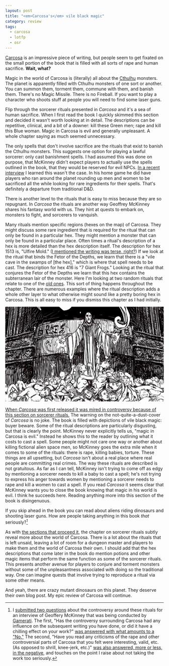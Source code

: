 ```yaml
---
layout: post
title: "<em>Carcosa's</em> vile black magic"
category: review
tags:
  - carcosa
  - lotfp
  - osr
---
```


[Carcosa][] is an impressive piece of writing, but people seem to get fixated on the small portion of the book that is filled with all sorts of rape and human sacrifice. **Wait, what?**

Magic in the world of Carcosa is (literally) all about the [Cthulhu][] monsters. The planet is apparently filled with Cthulhu monsters of one sort or another. You can summon them, torment them, commune with them, and banish them.  There's no Magic Missile. There is no Fireball. If you want to play a character who shoots stuff at people you will need to find some laser guns.

Flip through the sorcerer rituals presented in _Carcosa_ and it's a sea of human sacrifice. When I first read the book I quickly skimmed this section and decided it wasn't worth looking at in detail. The descriptions can be repetitive, clinical, and a bit of a downer: kill these Green men; rape and kill this Blue woman. Magic in Carcosa is evil and generally unpleasant. A whole chapter saying as much seemed unnecessary.

The only spells that don't involve sacrifice are the rituals that exist to banish the Cthulhu monsters. This suggests one option for playing a lawful sorcerer: only cast banishment spells. I had assumed this was done on purpose, that McKinney didn't expect players to actually use the spells outlined in the book, that they would be reserved for evil NPCs. [In a recent interview][interview] I learned this wasn't the case. In his home game he did have players who ran around the planet rounding up men and women to be sacrificed all the while looking for rare ingredients for their spells. That's definitely a departure from traditional D&D.

There is another level to the rituals that is easy to miss because they are so repugnant. In _Carcosa_ the rituals are another way Geoffrey McKinney shares his fantasy world with us. They hint at quests to embark on, monsters to fight, and sorcerers to vanquish.

Many rituals mention specific regions (hexes on the map) of Carcosa. They might discuss some rare ingredient that is required for the ritual that can only be found in a particular hex. They might mention a monster that can only be found in a particular place. Often times a ritual's description of a hex is more detailed than the hex description itself. The description for hex 1513 is, "Ulfire Mold." ([I mentioned the writing was terse, right?][review]) If we look at the ritual that binds the Fetor of the Depths, we learn that there is a "vile cave in the swamps of \[the hex]," which is where that spell needs to be cast. The description for hex 416 is "7 Giant Frogs." Looking at the ritual that conjures the Fetor of the Depths we learn that this hex contains the subterranean lair of the monster. Here I'm looking at two random rituals that relate to one of the [old ones][oldones]. This sort of thing happens throughout the chapter. There are numerous examples where the ritual description adds a whole other layer to what otherwise might sound like a pretty boring hex in Carcosa. This is all easy to miss if you dismiss this chapter as I had initially.

![A sorcerer casting a horrible ritual][sorcerer-img]

[When _Carcosa_ was first released it was mired in controversy because of this section on sorcerer rituals.][controversy] The warning on the not-quite-a-dust-cover of _Carcosa_ is no joke. The book is filled with depictions of vile black magic: buyer beware. Some of the ritual descriptions are particularly disgusting, but that is clearly the point. McKinney never explicitly tells us, "magic in Carcosa is evil." Instead he shows this to the reader by outlining what it costs to cast a spell. Some people might not care one way or another about killing fictional alien space men, so McKinney goes the extra mile when it comes to some of the rituals: there is rape, killing babies, torture. These things are all upsetting, but _Carcosa_ isn't about a real place where real people are committing real crimes. The way these rituals are described is not gratuitous. As far as I can tell, McKinney isn't trying to come off as edgy by mentioning a sorcerer needs to kill a baby to cast a spell; he's not trying to express his anger towards women by mentioning a sorcerer needs to rape and kill a women to cast a spell. If you read _Carcosa_ it seems clear that McKinney wants you to close the book knowing that magic in his world is evil. I think he succeeds here. Reading anything more into this section of the book is disingenuous.

If you skip ahead in the book you can read about aliens riding dinosaurs and shooting laser guns. How are people taking anything in this book _that_ seriously?[^1]

As with [the sections that proceed it][review], the chapter on sorcerer rituals subtly reveal more about the world of Carcosa. There is a lot about the rituals that is left unsaid, leaving a lot of room for a dungeon master and players to make them and the world of Carcosa their own. I should add that the hex descriptions that come later in the book do mention potions and other magic items that perform the same function as some of the sorcerer rituals. This presents another avenue for players to conjure and torment monsters without some of the unpleasantness associated with doing so the traditional way. One can imagine quests that involve trying to reproduce a ritual via some other means.

And yeah, there are crazy mutant dinosaurs on this planet. They deserve their own blog post. My epic review of Carcosa will continue.


[^1]: I [submitted two questions][questions] about the controversy around these rituals for an interview of Geoffery McKinney that was being conducted by [Gamerati][]. The first, "Has the controversy surrounding Carcosa had any influence on the subsequent writing you have done, or did it have a chilling effect on your work?" [was answered with what amounts to a "No."][interview-chilling] The second, "Have you read any criticisms of the rape and other controversial parts of Carcosa that you felt were interesting, valid, etc. (As opposed to shrill, knee-jerk, etc.)" [was also answered, more or less, in the negative][interview-criticism], and touches on the point I raise about not taking the work too seriously.


[carcosa]: http://www.lotfp.com/RPG/products/carcosa
[cthulhu]: http://en.wikipedia.org/wiki/Cthulhu
[oldones]: http://en.wikipedia.org/wiki/Great_Old_One
[interview]: http://www.youtube.com/watch?v=Y_oZmFi_dYk
[controversy]: http://www.rpgblog2.com/2008/10/carcosa-controversy.html
[review]: http://save.vs.totalpartykill.ca/review/carcosa/
[gamerati]: http://gamerati.com/
[questions]: http://www.lotfp.com/RPG/discussion/post/1964/#p1964
[interview-chilling]: http://www.youtube.com/watch?v=Hucgj3QdpAQ
[interview-criticism]: http://www.youtube.com/watch?v=AsJo4Ht9ITg

[sorcerer-img]: /assets/img/carcosa-rituals.png
